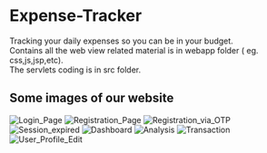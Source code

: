 # Expense-Tracker
Tracking your daily expenses so you can be in your budget.<br>
Contains all the web view related material is in webapp folder ( eg. css,js,jsp,etc).<br>
The servlets coding is in src folder.

## Some images of our website

![Login_Page](https://github.com/shrey-coder/Expense-Tracker/assets/81847438/fd7e740b-7bc6-4281-bfd2-111705513cd8)
![Registration_Page](https://github.com/shrey-coder/Expense-Tracker/assets/81847438/1e429d3c-ffee-42d3-b19f-5857dcceab85)
![Registration_via_OTP](https://github.com/shrey-coder/Expense-Tracker/assets/81847438/645fdfac-75e7-4ea0-8714-b83fce60bd79)
![Session_expired](https://github.com/shrey-coder/Expense-Tracker/assets/81847438/2c741eaf-8960-4515-bafd-8c12604470f1)
![Dashboard](https://github.com/shrey-coder/Expense-Tracker/assets/81847438/97574375-89f0-4099-b342-9759e2f59b93)
![Analysis](https://github.com/shrey-coder/Expense-Tracker/assets/81847438/58e5fed1-b45c-47dd-9dba-2f51ec92c524)
![Transaction](https://github.com/shrey-coder/Expense-Tracker/assets/81847438/248242f3-da63-4ca8-b6d7-c0ab883719b7)
![User_Profile_Edit](https://github.com/shrey-coder/Expense-Tracker/assets/81847438/6ae8cce1-42be-44b6-968e-ff02701368d4)

